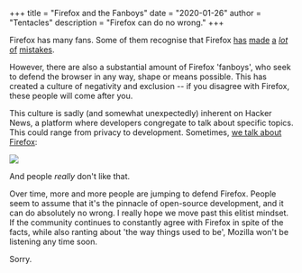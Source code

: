 +++
title = "Firefox and the Fanboys"
date = "2020-01-26"
author = "Tentacles"
description = "Firefox can do no wrong."
+++


Firefox has many fans. Some of them recognise that Firefox [has](https://www.reddit.com/r/firefox/comments/jybx2w/uh_why_is_firefox_showing_me_sponsored_links_in/) [made](https://www.reddit.com/r/firefox/comments/6n52gd/addonsmozillaorg_and_aboutaddons_disable_google/dk7bqxw) [a](https://techcrunch.com/2017/11/14/mozilla-terminates-its-deal-with-yahoo-and-makes-google-the-default-in-firefox-again/) [*lot*](https://www.reddit.com/r/firefox/comments/bkgfk0/an_open_letter_of_frustration/) [of](https://www.reddit.com/r/firefox/comments/3i5dqq/an_open_letter_from_a_concerned_user/) [mistakes](https://www.reddit.com/r/firefox/comments/5qjzie/i_cannot_continue_working_on_my_addons_anymore_im/).

However, there are also a substantial amount of Firefox 'fanboys', who seek to defend the browser in any way, shape or means possible. This has created a culture of negativity and exclusion -- if you disagree with Firefox, these people will come after you.

This culture is sadly (and somewhat unexpectedly) inherent on Hacker News, a platform where developers congregate to talk about specific topics. This could range from privacy to development. Sometimes, [we talk about Firefox](https://reports.exodus-privacy.eu.org/en/reports/org.mozilla.firefox/latest/):

![](https://i.imgur.com/MVxrCdA.png)

And people *really* don't like that.

Over time, more and more people are jumping to defend Firefox. People seem to assume that it's the pinnacle of open-source development, and it can do absolutely no wrong. I really hope we move past this elitist mindset. If the community continues to constantly agree with Firefox in spite of the facts, while also ranting about 'the way things used to be', Mozilla won't be listening any time soon.

Sorry.
<!--stackedit_data:
eyJoaXN0b3J5IjpbMTcxODU4NDEwNywxNDQ2MTAyNTVdfQ==
-->
